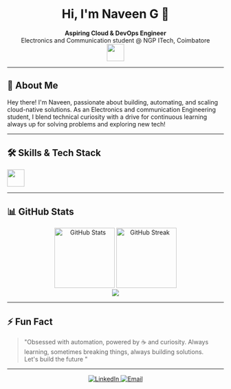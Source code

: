 <h1 align="center">Hi, I'm Naveen G 👋</h1>
<p align="center">
  <b>Aspiring Cloud & DevOps Engineer</b> <br/>
  Electronics and Communication student @ NGP ITech, Coimbatore <br/>
  <img src="https://skillicons.dev/icons?i=aws,python,linux,git,docker,kubernetes,jenkins" height="40"/>
</p>

---

## 🚀 About Me

Hey there! I'm Naveen, passionate about building, automating, and scaling cloud-native solutions. As an Electronics and communication Engineering student, I blend technical curiosity with a drive for continuous learning always up for solving problems and exploring new tech!

---

## 🛠️ Skills & Tech Stack

<p>
  <img src="https://skillicons.dev/icons?i=aws,python,linux,git,docker,kubernetes,jenkins" height="40"/>
</p>

---

## 📊 GitHub Stats

<p align="center">
  <img src="https://github-readme-stats.vercel.app/api?username=Naveen15github&show_icons=true&theme=tokyonight" alt="GitHub Stats" height="140"/>
  <img src="https://github-readme-streak-stats.herokuapp.com/?user=Naveen15github&theme=tokyonight" alt="GitHub Streak" height="140"/>
  <br/>
  <img src="https://github-profile-summary-cards.vercel.app/api/cards/profile-details?username=Naveen15github&theme=tokyonight"/>
</p>

---

## ⚡ Fun Fact 

> "Obsessed with automation, powered by ☕ and curiosity.
> Always learning, sometimes breaking things, always building solutions.  
> Let's build the future "

---

<p align="center">
  <a href="https://www.linkedin.com/in/naveen15github/](https://www.linkedin.com/in/naveen-g-41a041253?lipi=urn%3Ali%3Apage%3Ad_flagship3_profile_view_base_contact_details%3BmzhPKgJFRMGbFlY3caUvYQ%3D%3D">
    <img alt="LinkedIn" src="https://img.shields.io/badge/LinkedIn-blue?logo=linkedin&logoColor=white&style=for-the-badge">
  </a>
  <a href="mailto:naveen6662005@gmail.com">
    <img alt="Email" src="https://img.shields.io/badge/Email-red?logo=gmail&logoColor=white&style=for-the-badge">
  </a>
</p>

<!--
Minimal, clean, and professional — say hi if you share the same curiosity!
-->
